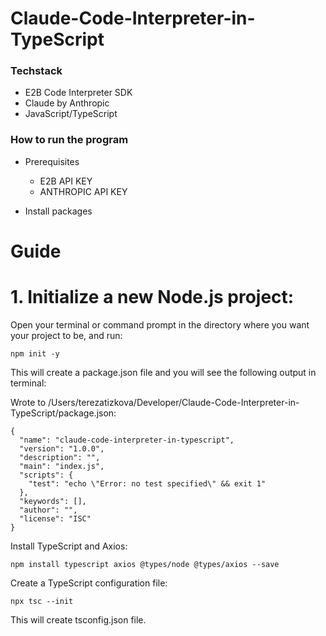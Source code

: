 # Claude-Code-Interpreter-in-TypeScript


### Techstack
- E2B Code Interpreter SDK
- Claude by Anthropic
- JavaScript/TypeScript


### How to run the program
- Prerequisites
  - E2B API KEY
  - ANTHROPIC API KEY

- Install packages


# Guide

# 1. Initialize a new Node.js project:
Open your terminal or command prompt in the directory where you want your project to be, and run:

` npm init -y `

This will create a package.json file and you will see the following output in terminal:

Wrote to /Users/terezatizkova/Developer/Claude-Code-Interpreter-in-TypeScript/package.json:

```
{
  "name": "claude-code-interpreter-in-typescript",
  "version": "1.0.0",
  "description": "",
  "main": "index.js",
  "scripts": {
    "test": "echo \"Error: no test specified\" && exit 1"
  },
  "keywords": [],
  "author": "",
  "license": "ISC"
}
```

Install TypeScript and Axios:

` npm install typescript axios @types/node @types/axios --save `

Create a TypeScript configuration file:

` npx tsc --init `

This will create tsconfig.json file.


